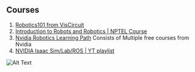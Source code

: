 ## Courses
1. [Robotics101 from VisCircuit](https://robotics101-viscircuit.web.app/robotics/translation)
2. [Introduction to Robots and Robotics | NPTEL Course](https://archive.nptel.ac.in/courses/112/105/112105249/)
3. [Nvidia Robotics Learning Path](https://nvdam.widen.net/s/brxsxxtskb/dli-learning-journey-2009000-r5-web) Consists of Multiple free courses from Nvidia
4. [NVIDIA Isaac Sim/Lab/ROS | YT playlist](https://www.youtube.com/watch?v=2FYBaDzcm6k&list=PL5XrKGU0rYkg5u98fsi5yBCXVuguyQZ9Z)

![Alt Text](https://media.tenor.com/BA62eweT4sMAAAAM/10years-for-visual-wonder-robo-rajinikanth.gif)
